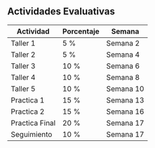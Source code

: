## Actividades Evaluativas


Actividad | Porcentaje | Semana
----------|------------|-------
Taller 1 | 5 % | Semana 2
Taller 2 | 5 % | Semana 4
Taller 3 | 10 % | Semana 6
Taller 4 | 10 % | Semana 8
Taller 5 | 10 % | Semana 10
Practica 1 | 15 % | Semana 13
Practica 2 | 15 % | Semana 16
Practica Final | 20 % | Semana 17
Seguimiento | 10 % | Semana 17
